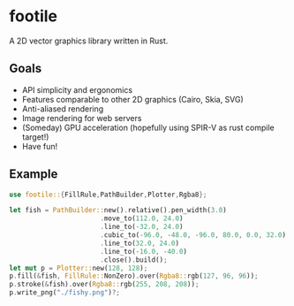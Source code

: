 # footile
A 2D vector graphics library written in Rust.

## Goals
* API simplicity and ergonomics
* Features comparable to other 2D graphics (Cairo, Skia, SVG)
* Anti-aliased rendering
* Image rendering for web servers
* (Someday) GPU acceleration (hopefully using SPIR-V as rust compile target!)
* Have fun!

## Example
```rust
use footile::{FillRule,PathBuilder,Plotter,Rgba8};

let fish = PathBuilder::new().relative().pen_width(3.0)
                       .move_to(112.0, 24.0)
                       .line_to(-32.0, 24.0)
                       .cubic_to(-96.0, -48.0, -96.0, 80.0, 0.0, 32.0)
                       .line_to(32.0, 24.0)
                       .line_to(-16.0, -40.0)
                       .close().build();
let mut p = Plotter::new(128, 128);
p.fill(&fish, FillRule::NonZero).over(Rgba8::rgb(127, 96, 96));
p.stroke(&fish).over(Rgba8::rgb(255, 208, 208));
p.write_png("./fishy.png")?;
```

